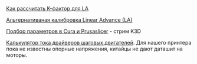 [Как рассчитать K-фактор для LA](https://marlinfw.org/tools/lin_advance/k-factor.html)

[Альтернативаная калибровка Linear Advance (LA)](https://youtu.be/p9IKwwKTIFM)

[Подбор параметров в Cura и Prusaslicer](https://www.youtube.com/watch?v=Tu-ropzwhco&t=3711s) - стрим K3D

[Калькулятор тока драйверов шаговых двигателей](https://3drob.ru/stati/pro_3d_pechat/elektronika_3d_printera/kalkulyator_toka_drayverov_shagovyh_dvigateley). Для нашего принтера пока не известны опорные напряжения, китайцы не дают даташит на моторы.
